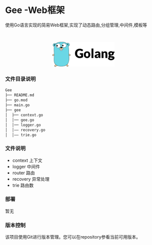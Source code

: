 # Gee -Web框架

使用Go语言实现的简易Web框架,实现了动态路由,分组管理,中间件,模板等

<br />

<p align="center">
  <a href="https://github.com/waidosia/gee">
    <img src="images/logo.png" alt="Logo" width="200" height="80">
  </a>


### 文件目录说明
```
Gee
├── README.md
├── go.mod
├── main.go
├── gee
│  ├── context.go
│  │── gee.go
│  │── logger.go
│  │—— recovery.go
│  │—— trie.go
```

### 文件说明
- context 上下文
- logger 中间件
- router 路由
- recovery 异常处理
- trie 路由数

### 部署

暂无

### 版本控制

该项目使用Git进行版本管理。您可以在repository参看当前可用版本。

